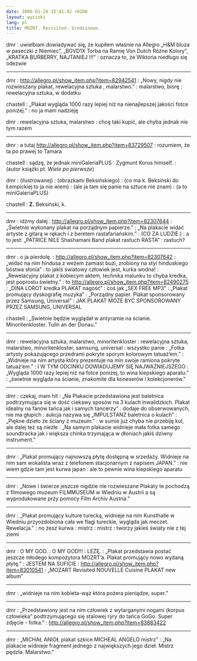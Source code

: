 ```yaml
---
date: 2006-01-28 15:41:42 +0100
layout: wycinki
lang: pl
title: MOZRT. Revisited. Urodzinowo.
---
```


dmr
: uwielbiam dowiadywać się, że kupiłem właśnie na Allegro „H&M bluza w paseczki z Niemiec”, „BGVD1X Torba na Ramię Von Dutch Różne Kolory”, „KRATKA BURBERRY, NAJTANIEJ !!!”
: oznacza to, że Wiktoria niedługo się odezwie

---

dmr
: http://allegro.pl/show_item.php?item=82942541
: „Nowy, nigdy nie rozwieszany plakat, rewelacyjna sztuka , malarstwo.”
: malarstwo, biorę
: rewelacyjna sztuka, w dodatku

chastell
: „Plakat wygląda 1000 razy lepiej niż na nienajlepszej jakości fotce poniżej.”
: no ja mam nadzieję

dmr
: rewelacyjna sztuka, malarstwo
: chcę taki kupić, ale chyba jednak nie tym razem

---

dmr
: a tutaj http://allegro.pl/show_item.php?item=83729507
: rozumiem, że ta po prawej to Tamara

chastell
: sądzę, że jednak miniGaleriaPLUS
: Zygmunt Korus himself.
: (autor książki pt. <cite>Wiele _po pierwsze_</cite>)

dmr
: (ilustrowanej)
: (obrazkami Beksińskiego)
: (co ma k. Beksiński do Łempickiej to ja nie wiem)
: (ale ja tam się panie na sztuce nie znam)
: (a to miniGaleriaPLUS)

chastell
: **Z.** Beksiński, k.

---

dmr
: idźmy dalej
: http://allegro.pl/show_item.php?item=82307644
: „Świetnie wykonany plakat na porządnym papierze.”
: „Na plakacie widać artyste z gitarą w rękach i z beretem rastafariańskim.”
: (CO ZA LUDZIE.)
: a to jest: „PATRICE NILE Shashamani Band plakat rastuch RASTA”
: rastuch?

---

dmr
: o ja pierdolę.
: http://allegro.pl/show_item.php?item=82307642
: „widać na nim hindusa z weżem zamiast buzi, zrobiony na styl hinduskiego bóstwa słonia”
: to jakiś światowy człowiek jest, kurka wodna!
: „Rewelacyjny plakat z kobiecym aktem, technika malunku to chyba kredka, jest poprostu świetny.”
: to http://allegro.pl/show_item.php?item=82490275
: „DINA LOROT kredka PLAKAT nagość”
: coś jak „SEX FREE MP3”
: „Plakat promujący dyskografię muzyka”
: „Porządny papier. Plakat sponsorowany przez Samsung, Universal”
: JAK PLAKAT MOŻE BYĆ SPONSOROWANY PRZEZ SAMSUNG, UNIVERSAL

chastell
: „Swietnie będzie wyglądał w antyramie na ścianie. Minoritenkloster. Tulln an der Donau.”

---

dmr
: rewelacyjna sztuka, malarstwo, minoritenkloster
: rewelacyjna sztuka, malarstwo, minoritenkloster, samsung, universal
: wszystko panie
: „Fotka artysty pokazującego przedrami pokryte sporym kolorowym tatuaż’em.”
: „Widnieje na nim artysta który prezentuje na min swoje ramiona pokryte tatuaż’em.”
: I W TYM ODCINKU DOWIADUJEMY SIĘ NAJWAŻNIEJSZEGO
: „Wygląda 1000 razy lepiej niż na fotce poniżej, to wina kiepskiego aparatu.”
: „świetnie wygląda na ścianie, znakomite dla koneserów i kolekcjonerów.”

---

dmr
: czekaj, mam hit
: „Na Plakacie przedstawiona jest baletnica podtrzymująca się w dość ciekawy sposów na 3 kulach inwalidzkich. Plakat idealny na fanów tańca jak i samych tancerzy”
: dodaje do obserwowanych, nie ma głupich
: aukcja nazywa się „IMPULSTANZ baletnica o kulach”
: „Piękne dzieło ze ściany z muzeum.”
: w sumie już chyba nie przebiję kul, ale dalej też są niezłe
: „Na samym plakacie widnieje mała fotka samego soundtracka jak i większa chinka trzymająca w dłoniach jakiś dziwny instrument.”

---

dmr
: „Plakat promujący najnowszą płytę dostępną w srzedaży. Widnieje na nim sam wokalista wraz z telefonem stacjonarnym z napisem JAPAN.”
: nie wiem gdzie tam jest kurwa japan
: ale to pewnie wina kiepskiego aparatu

---

dmr
: „Nowe i świerze jeszcze nigdzie nie rozwieszane Plakaty te pochodzą z filmowego muzeum FILMMUSEUM w Wiedniu w Austrii a są wyprodukowane przy pomocy Film Archiv Austria.”

---

dmr
: „Plakat promujący kulture turecką, widnieje na nim Kunsthalle w Wiedniu przyozdobiona cała we flagi tureckie, wygląda jak meczet. Rewelacja.”
: no żesz kurwa
: mistrz
: mistrz
: tworzy jakieś światy nie z tej ziemi

---

dmr
: O MY GOD.
: O MY GOD!!!
: LEŻĘ.
: „Plakat przedstawia postać jeszcze młodego kompozytora MOZRT’a. Plakat promujący nowo wydaną płytę.”
: JESTEM NA SUFICIE
: http://allegro.pl/show_item.php?item=83010541
: „MOZART Revisited NOUVELLE Cuisine PLAKAT new album”

---

dmr
: „widnieje na nim kobieta-wąż która pożera pieniądze, super.”

---

dmr
: „Przedstawiony jest na nim człowiek z wytarganymi nogami (korpus człowieka” podtrzymującego się stalowej ryry do tańca GoGo. Super zdjęcie - fotka.”
: http://allegro.pl/show_item.php?item=83883422

---

dmr
: „MICHAŁ ANIOŁ plakat szkice MICHEAL ANGELO mistrz”
: „Na plakacie widnieje fragment jednego z największych jego dzieł. Mistrz pędzla. Malarstwo.”
